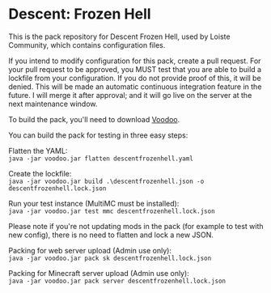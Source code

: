 # Descent: Frozen Hell
This is the pack repository for Descent Frozen Hell, used by Loiste Community, which contains configuration files.

If you intend to modify configuration for this pack, create a pull request. For your pull request to be approved, you MUST test that you are able to build a lockfile from your configuration. If you do not provide proof of this, it will be denied. This will be made an automatic continuous integration feature in the future.
I will merge it after approval; and it will go live on the server at the next maintenance window.

To build the pack, you'll need to download [Voodoo](https://github.com/elytra/Voodoo).

You can build the pack for testing in three easy steps:

Flatten the YAML: \
`java -jar voodoo.jar flatten descentfrozenhell.yaml`

Create the lockfile: \
`java -jar voodoo.jar build .\descentfrozenhell.json -o descentfrozenhell.lock.json`

Run your test instance (MultiMC must be installed): \
`java -jar voodoo.jar test mmc descentfrozenhell.lock.json`

Please note if you're not updating mods in the pack (for example to test with new config), there is no need to flatten and lock a new JSON.

Packing for web server upload (Admin use only): \
`java -jar voodoo.jar pack sk descentfrozenhell.lock.json`

Packing for Minecraft server upload (Admin use only): \
`java -jar voodoo.jar pack server descentfrozenhell.lock.json`
